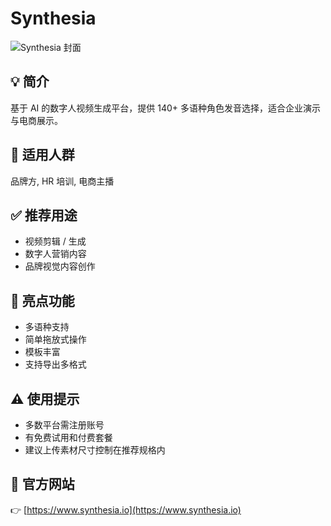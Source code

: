 # Synthesia

![Synthesia 封面](https://fakeimg.pl/1200x400/1f4ba0/ffffff/?text=Synthesia&font=lobster)

## 💡 简介
基于 AI 的数字人视频生成平台，提供 140+ 多语种角色发音选择，适合企业演示与电商展示。

## 👥 适用人群
品牌方, HR 培训, 电商主播

## ✅ 推荐用途
- 视频剪辑 / 生成
- 数字人营销内容
- 品牌视觉内容创作

## 🌟 亮点功能
- 多语种支持
- 简单拖放式操作
- 模板丰富
- 支持导出多格式

## ⚠️ 使用提示
- 多数平台需注册账号
- 有免费试用和付费套餐
- 建议上传素材尺寸控制在推荐规格内

## 🔗 官方网站
👉 [https://www.synthesia.io](https://www.synthesia.io)
